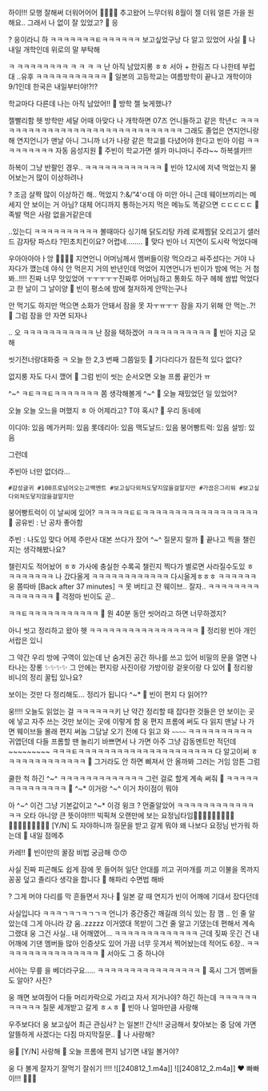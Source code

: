 하이!!!
모행
잘해써
더워어어어
🕺💃🕺💃
추고왔어
느무더워
8월이 젤 더워
얼른 가을 원해요..
그래서
나 없이
잘 있었고?
🫧 응

? 응이라니
하
ㅋㅋㅋㅋㅋㅋㅋㅌㅋㅋㅋㅋㅋㅋ
보고싶었구낭
다 알고 있었어 사실
🫧 나 내일 개학인데 위로의 말 부탁해

ㅋ
ㅋㅋㅋㅋㅋㅋㅋㅋ
ㅋ
ㅋ
ㅋ
ㅋ
난 아직
남았지롱 ㅎㅎ
서아 + 한림즈
다 나한테
부럽대
..유후
ㅋㅋㅋㅋㅋㅋㅋㅋㅋㅋㅋ
🫧 일본의 고등학교는 여름방학이 끝나고 개학이야 9/1인데 한국은 내일부터야⁉️⁉️

학교마다 다른데 나는 아직 남았어!!
🫧 방학 젤 늦게했나?

젤빨리함
헷
방학만 세달 어때
아맞다
나 개학하면
07즈 언니들하고
같은 학년ㄷ
ㅋㅋㅋㅋㅋㅋㅋㅋㅋㅋㅋㅋㅋㅋㅋㅋㅋㅋㅋㅋㅋㅋㅋㅋㅋㅋㅋㅋㅋㅋ
그래도 졸업은 연지언니랑 해
연지언니가 맨날
아니 그니까 너가 나랑 같은 학교를 다녔어야 한다고 빈아
이럼
ㅋㅋㅋㅋㅋㅋㅋㅋㅋ
자동 음성지원
🫧 주빈이 학교가면 셀카 마니마니 주라~~ 하복셀카!!!

하복이 그냥 반팔인 경우..
ㅋㅋㅋㅋㅋㅋㅋㅋㅋㅋㅋㅋ
🫧 빈아 12시에 저녁 먹었는지 물어보는거 많이 이상하려나

? 조금
살짝
많이
이상하긴 해..
먹었지
?:&/”4‘ㅇ데
아 미안
아니 근데
웨이브끼리는 메세지 안 보이는 거 아님?
대체
어디까지 통하는거지
먹은 메뉴도 똑같으면
ㄷㄷㄷㄷㄷ
🫧 족발 먹은 사람 없을거같은데

..있는디
ㅋㅋㅋㅋㅋㅋㅋㅋㅋㅋ
볼때마다 싱기해
닭도리탕 카레 로제찜닭 오리고기 샐러드 감자탕 파스타
?민초치킨이요?
어렵네……..
🫧 맞다 빈아 너 지연이 도시락 먹었다매

우아아아아ㅏ앙
🥹🥹🥹🥹
지연언니 어머님께서 멤버들이랑 먹으라고 싸주셨다는 거야
나 자다가 깼는데
야식 안 먹은지 거의 반년인데
먹었어
지연언니가 빈이가 밤에 먹는 거 첨봐..!!!!
진짜 너무 맛있었어
ㅜㅜㅜㅜㅜ진짜루
어머님하고 통화도 하구
헤헤
쌈밥 먹었다고 한 날이
그 날이양
🫧 빈이 평소에 밤에 철저하게 안막는구나

안 먹기도 하지만
먹으면 소화가 안돼서
잠을 못 자ㅜㅠㅜㅜ
잠을 자기 위해 안 먹는..?!
🫧 그럼 잠을 안 자면 되자나

..
오
ㅋㅋㅋㅋㅋㅋㅋㅋㅋㅋㅋ
난 잠을 택하겠어
ㅋㅋㅋㅋㅋㅋㅋㅋㅋㅋ
🫧 빈아 지금 모해

씻기전너랑대화중
ㅋ
오늘 한
2,3 번째
그쯤일듯
🫧 기다리다가 잠든적 있다 없다?

없지룽
자도 다시 깼어
🫧 그럼 빈이 씻는 순서오면 오늘 프롬 끝인가 ㅠ

^~^
ㅋㅌㅋㅋㅌㅋㅋㅋㅋㅋㅋㅋ
쫌 생각해볼게
^~^
🫧 오늘 재밌었던 일 있었어?

오늘
오늘
오느을
머했지 ㅎ
아
어제라고?
T야 혹시?
🫧 우리 동네에

이디야: 있음
메가커피: 있음
롯데리아: 있음
맥도날드: 있음
붕어빵트럭: 있음
설빙: 있음

그런데

주빈아 너만 없더라...

`#감성글귀 #100프로넘어오는고백멘트 #보고싶다외쳐도닿지않을걸알지만 #가끔은그리워 #보고싶다외쳐도닿지않을걸알지만`

붕어빵트럭이 이 날씨에 있어?
ㅋㅋㅋㅋㅋㅌㅌㅋㅋㅋㅋㅋㅋㅋㅋㅋㅋㅋㅋㅋㅋㅋㅋㅋㅋ
🫧 공유빈 : 난 공차 좋아함

주빈 : 나도임
맞다
어제
주만사 대본 쓰다가 잤어
^~^
질문지
랄까
🫧 끝나고 찍을 챌린지는 생각해봤나요?

챌린지도
적어놨어 ㅎㅎ
가사에 충실한 수록곡 챌린지
찍다가 별로면
사라질수도있
ㅎ
ㅋㅋㅋㅋㅋㅋㅋ
나
갔다올게
ㅋㅋㅋㅋㅋㅋㅋㅋㅋㅋㅋㅋ
다시올게ㅎㅎㅎ
ㅋㅋㅋㅋㅋㅋ
웅 쫌따바
[Back after 37 minutes]
ㅋ
못 버티고 잔 웨이브..
잘자..
ㅋㅋㅋㅋㅋㅋㅋㅋㅋㅋㅋㅋㅋㅋㅋ
🫧 걱정마 빈이도 곧..

ㅋㅋㅌㅋㅋㅋㅋㅋㅋㅋㅋㅋㅋㅋ
🫧 뭔 40분 동안 씻어라고 하면 너무하겠지?

아니
씻고 정리하고
왔아
헷
ㅋㅋㅋㅋㅋㅋㅋㅋㅋㅋㅋㅋㅋㅋㅋㅋㅋ
🫧 정리왕 빈아 개인 서랍은 있니

그 약간
우리 방에 구역이 있는데
난 숨겨진 공간 하나를 쓰고 있어
비밀의 문을 열면 나타나는
장롱
✨✨✨✨
그 안에는
편지랑 사진이랑 가방이랑 겉옷이랑
다 있어
🫧 정리왕 비니의 정리 꿀팁 있나요?

보이는 것만 다 정리해도… 정리가 됩니다
^~*
🫧 빈이 편지 다 읽어??

웅!!!!
오늘도 읽었는 걸
ㅋㅋㅋㅋㅋㅋ키
난 약간 정리할 때
잡다한 것들은 안 보이는 곳에 넣고
자주 쓰는 것만 보이는 곳에
이렇게 함
웅 편지
프롬에 써도 다 읽지
맨날 나 가면
웨이브들 몰래 편지 써놈
그담날 오기 전에
다 읽고 와
`~~~~`
ㅋㅋㅋㅋㅋㅋㅋㅋㅋㅋ
귀엽던데
다들 프롬할 땐 놀리기 바쁘면서
나 가면 아주 그냥
감동멘트만 적던데~~~~~~~~~
ㅋㅋㅋㅌㅋㅋㅋㅋㅋㅋㅋㅋㅋㅋㅋㅋㅋㅋㅋㅋㅋㅋㅋㅋㅋ
다 알고이써 ㅎ
ㅋㅋㅋㅋㅋㅋㅋㅋㅋㅋㅋㅋ
🫧 그거라도 안 하면 삐져서 안 올까봐 그러는 거임 암튼 그럼

쿨한 척 하긴
^~^
ㅋㅋㅋㅋㅋㅋㅋㅋㅋㅋㅋㅋㅋ
그런 걸로 할게
계속 써줘
🤍
ㅋㅋㅋㅋㅋㅋㅋㅋㅋㅋㅋㅋㅋㅋ
🫧 ^~* 이거랑 ^~^ 이거 차이점이 뭐야

아
^~^ 이건 그냥 기본값이고
^~* 이겅 윙크
? 먼줄알았어
ㅋㅋㅋㅋㅋㅋㅋㅋㅋㅋㅋㅋㅋㅋ
오타 아니양
큰 뜻이야!!!!
빅픽쳐
오랜만에
보는
요정님타임🧚🏻‍♀️🧚🏻‍♀️🧚🏻‍♀️
🧚🏻‍♀️✨✨✨✨✨✨
 [Y/N] 도 자야하니까
 질문을 받고 갈게
 뭐야 왜 나보다 요정님 반가워 하는데
 🫧 내일 점메추

카레!!
🫧 빈이만의 꿀잠 비법 궁금해 😙😙

사실 진짜 피곤해도 쉽게 잠에 못 들어허
일단 안대를 끼고
귀마개를 끼고
이불을 목까지 꽁꽁 덮고
졸리다 생각을 합니다
🫧 해파리 수면법 해바

? 그게 머야
다리를 막 흔들면서 자나
🫧 일본 갈 때 연지가 빈이 어깨에 기대서 잤다던데

사실입니다
ㅋㅋㅋㄱㅋㄱㅋㄱㄱㅋ
언니가 중간중간 깨길래
의식 있는 잠 깸 .. 인 줄 알았는데
그게 아니라 걍 움..zzzzz
이거였대
목받이 그건 줄 알고
기댔는데
편해서 계속 그랬대
웅 그건 사실.. 내 어깨였어…
ㅋㅋㅋㅋㅋㅋㅋㅋㅋㅋㅋㅋㅋ
근데 짖짜 웃긴 건
내 어깨에 기댄 멤버들
많아
인증샷도 있어
가끔 너무 웃겨서
찍어놨는데
적어도 6장..
ㅋㅋㅋㅋㅋㅋㅋㅋㅋㅋㅋㅋㅋㅋㅋㅋ
🫧 서아도 그 중 하나야

서아는 무릎
을 베더라구요…..
ㅋㅋㅋㅋㅋㅋㅋㅋㅋㅋㅋㅋㅋㅋㅋㅋ
🫧 혹시 그거 멤버들도 알아? 사진?

웅 깨면 보여줬어
다들 머리카락으로 가리고 자서 저거나야? 하긴 하는데
ㅋㅋㅋㅋㅋㅋㅋㅋㅋㅋㅋ
질문 세개받고
갈게
ㅎㅅㅎ
🫧 빈아 나 얼마만큼 사랑해

우주보다더
웅 보고싶어
최근 관심사? 는
일본!! 간식!!
궁금해서 찾아보는 중
담에 가면 알뜰하게 사겠다는 다짐
마지막질문..
🫧 나 사랑해?

웅🤍
[Y/N] 사랑해
🫧 오늘 프롬에 편지 남기면 내일 볼거야?

웅 다 볼게
잘자기
잘먹기
잘쉬기
!!!!
![[240812_1.m4a]]
![[240812_2.m4a]]
❤️
빠빠이!!!
🤍🤍🤍








 






















